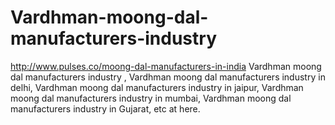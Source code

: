 # Vardhman-moong-dal-manufacturers-industry
http://www.pulses.co/moong-dal-manufacturers-in-india Vardhman moong dal manufacturers industry , Vardhman moong dal manufacturers industry in delhi, Vardhman moong dal manufacturers industry in jaipur, Vardhman moong dal manufacturers industry in mumbai, Vardhman moong dal manufacturers industry in Gujarat, etc at here.
